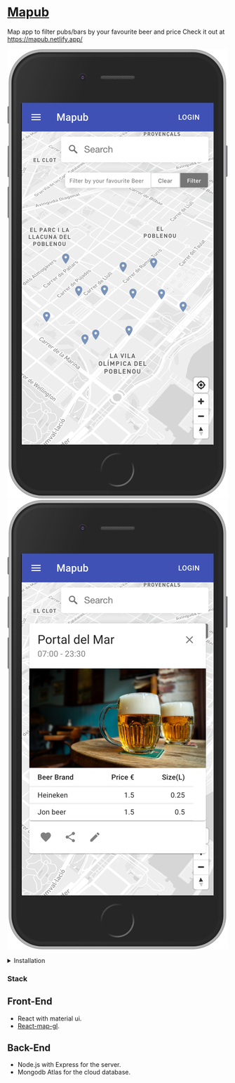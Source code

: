 # [Mapub](https://mapub.netlify.app/)
Map app to filter pubs/bars by your favourite beer and price
Check it out at https://mapub.netlify.app/

![](assets/main_iphone.png 'Home')
![](assets/bar_selected_iphone.png 'Cheers')

<details><summary>Installation</summary><br>

#### 1. Clone the repository
#### 2. In the root directoy run `npm run install:all`.
#### 3. Add your env variables:
#### 3.1 server --> .env.example (save as .env)
1. You can create your cluster by signing up at [mongodb](https://www.mongodb.com/cloud/atlas).
2. Allow connections (whitelist) from your IP or a global IP.
3. Create a user with read and write privileges. `Security --> Database Access .
4. Connect --> Connect your application --> Copy the uri  .

```txt
MONGO_URI=<your mongodb atlas uri>
```
#### 3.2 client --> .env.example (save as .env)

```txt
REACT_APP_MAPBOX_TOKEN=<your mapbox token>
```
1. You can get your token by signing up at [mapbox](https://www.mapbox.com/).

#### 4. In the root directoy run `npm run start:all`.
#### 5. 🚀 Open [http://localhost:3000](http://localhost:3000) to view it in your browser, and start using the app!

</details>

### Stack

## Front-End
* React with material ui.
* [React-map-gl](http://visgl.github.io/react-map-gl/).

## Back-End
* Node.js with Express for the server.
* Mongodb Atlas for the cloud database.
